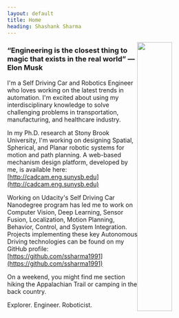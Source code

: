 ```yaml
---
layout: default
title: Home
heading: Shashank Sharma
---
```


<div>
    <img src="../assets/shashank.png" class="center" style="width:40%;float:right;max-width:250px">
</div>


### “Engineering is the closest thing to magic that exists in the real world” — Elon Musk

I'm a Self Driving Car and Robotics Engineer who loves working on the latest trends in automation. I'm excited about using my interdisciplinary knowledge to solve challenging problems in transportation, manufacturing, and healthcare industry.

In my Ph.D. research at Stony Brook University, I'm working on designing Spatial, Spherical, and Planar robotic systems for motion and path planning. A web-based mechanism design platform, developed by me, is available here: [http://cadcam.eng.sunysb.edu](http://cadcam.eng.sunysb.edu)

Working on Udacity's Self Driving Car Nanodegree program has led me to work on Computer Vision, Deep Learning, Sensor Fusion, Localization, Motion Planning, Behavior, Control, and System Integration. Projects implementing these key Autonomous Driving technologies can be found on my GitHub profile: [https://github.com/ssharma1991](https://github.com/ssharma1991) 

On a weekend, you might find me section hiking the Appalachian Trail or camping in the back country. 

Explorer. Engineer. Roboticist.